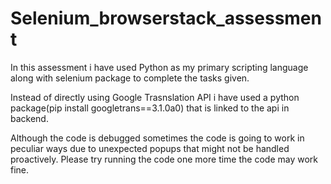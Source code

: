 # Selenium_browserstack_assessment
In this assessment i have used Python as my primary scripting language along with selenium package to complete the tasks given.

Instead of directly using Google Trasnslation API i have used a python package(pip install googletrans==3.1.0a0) that is linked to the api in backend. 

Although the code is debugged sometimes the code is going to work in peculiar ways due to unexpected popups that might not be handled proactively. Please try running the code one more time the code may work fine.
